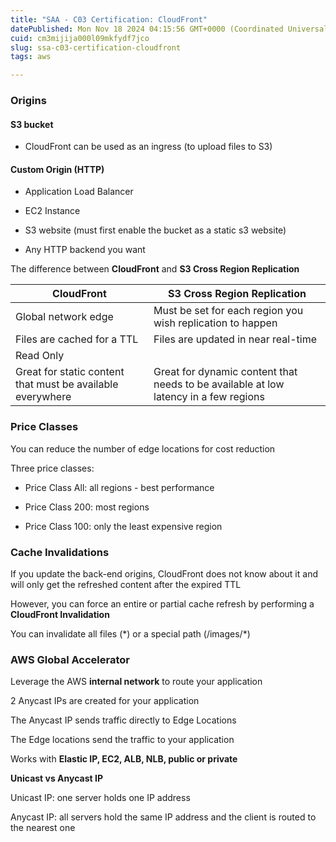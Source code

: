 ```yaml
---
title: "SAA - C03 Certification: CloudFront"
datePublished: Mon Nov 18 2024 04:15:56 GMT+0000 (Coordinated Universal Time)
cuid: cm3mijija000l09mkfydf7jco
slug: ssa-c03-certification-cloudfront
tags: aws

---
```


### Origins

#### S3 bucket

* CloudFront can be used as an ingress (to upload files to S3)
    

#### Custom Origin (HTTP)

* Application Load Balancer
    
* EC2 Instance
    
* S3 website (must first enable the bucket as a static s3 website)
    
* Any HTTP backend you want
    

The difference between **CloudFront** and **S3 Cross Region Replication**

| **CloudFront** | **S3 Cross Region Replication** |
| --- | --- |
| Global network edge | Must be set for each region you wish replication to happen |
| Files are cached for a TTL | Files are updated in near real-time |
| Read Only |  |
| Great for static content that must be available everywhere | Great for dynamic content that needs to be available at low latency in a few regions |

### Price Classes

You can reduce the number of edge locations for cost reduction

Three price classes:

* Price Class All: all regions - best performance
    
* Price Class 200: most regions
    
* Price Class 100: only the least expensive region
    

### Cache Invalidations

If you update the back-end origins, CloudFront does not know about it and will only get the refreshed content after the expired TTL

However, you can force an entire or partial cache refresh by performing a **CloudFront Invalidation**

You can invalidate all files (\*) or a special path (/images/\*)

### AWS Global Accelerator

Leverage the AWS **internal network** to route your application

2 Anycast IPs are created for your application

The Anycast IP sends traffic directly to Edge Locations

The Edge locations send the traffic to your application

Works with **Elastic IP, EC2, ALB, NLB, public or private**

**Unicast vs Anycast IP**

Unicast IP: one server holds one IP address

Anycast IP: all servers hold the same IP address and the client is routed to the nearest one